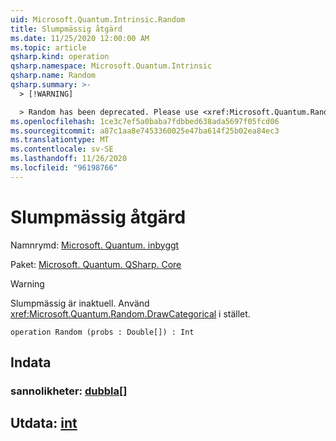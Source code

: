 ```yaml
---
uid: Microsoft.Quantum.Intrinsic.Random
title: Slumpmässig åtgärd
ms.date: 11/25/2020 12:00:00 AM
ms.topic: article
qsharp.kind: operation
qsharp.namespace: Microsoft.Quantum.Intrinsic
qsharp.name: Random
qsharp.summary: >-
  > [!WARNING]

  > Random has been deprecated. Please use <xref:Microsoft.Quantum.Random.DrawCategorical> instead.
ms.openlocfilehash: 1ce3c7ef5a0baba7fdbbed638ada5697f05fcd06
ms.sourcegitcommit: a87c1aa8e7453360025e47ba614f25b02ea84ec3
ms.translationtype: MT
ms.contentlocale: sv-SE
ms.lasthandoff: 11/26/2020
ms.locfileid: "96198766"
---
```

# <a name="random-operation"></a>Slumpmässig åtgärd

Namnrymd: [Microsoft. Quantum. inbyggt](xref:Microsoft.Quantum.Intrinsic)

Paket: [Microsoft. Quantum. QSharp. Core](https://nuget.org/packages/Microsoft.Quantum.QSharp.Core)


> [!WARNING]
> Slumpmässig är inaktuell. Använd <xref:Microsoft.Quantum.Random.DrawCategorical> i stället.



```qsharp
operation Random (probs : Double[]) : Int
```


## <a name="input"></a>Indata

### <a name="probs--double"></a>sannolikheter: [dubbla](xref:microsoft.quantum.lang-ref.double)[]





## <a name="output--int"></a>Utdata: [int](xref:microsoft.quantum.lang-ref.int)

